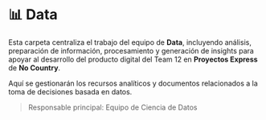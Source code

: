# 📊 Data

Esta carpeta centraliza el trabajo del equipo de **Data**, incluyendo análisis, preparación de información, procesamiento y generación de insights para apoyar al desarrollo del producto digital del Team 12 en **Proyectos Express** de **No Country**.

Aquí se gestionarán los recursos analíticos y documentos relacionados a la toma de decisiones basada en datos.

> Responsable principal: Equipo de Ciencia de Datos
